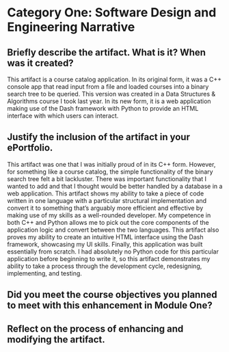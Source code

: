 # Category One: Software Design and Engineering Narrative

## Briefly describe the artifact. What is it? When was it created?
This artifact is a course catalog application. In its original form, it was a C++ console app that read input from a file and loaded courses 
into a binary search tree to be queried. This version was created in a Data Structures & Algorithms course I took last year. In its new form, 
it is a web application making use of the Dash framework with Python to provide an HTML interface with which users can interact.

## Justify the inclusion of the artifact in your ePortfolio. 
This artifact was one that I was initially proud of in its C++ form. However, for something like a course catalog, the simple functionality of 
the binary search tree felt a bit lackluster. There was important functionality that I wanted to add and that I thought would be better handled 
by a database in a web application. This artifact shows my ability to take a piece of code written in one language with a particular structural 
implementation and convert it to something that’s arguably more efficient and effective by making use of my skills as a well-rounded developer. 
My competence in both C++ and Python allows me to pick out the core components of the application logic and convert between the two languages. 
This artifact also proves my ability to create an intuitive HTML interface using the Dash framework, showcasing my UI skills. Finally, 
this application was built essentially from scratch. I had absolutely no Python code for this particular application before beginning to write it, 
so this artifact demonstrates my ability to take a process through the development cycle, redesigning, implementing, and testing.

## Did you meet the course objectives you planned to meet with this enhancement in Module One? 

## Reflect on the process of enhancing and modifying the artifact. 
